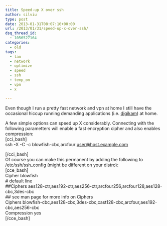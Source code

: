 ```yaml
---
title: Speed-up X over ssh
author: silviu
type: post
date: 2013-01-31T08:07:16+00:00
url: /2013/01/31/speed-up-x-over-ssh/
dsq_thread_id:
  - 1056527164
categories:
  - old
tags:
  - lan
  - network
  - optimize
  - speed
  - ssh
  - temp_on
  - vpn
  - x

---
```

Even though I run a pretty fast network and vpn at home I still have the occasional hiccup running demanding applications (i.e. [digikam][1]) at home.

A few simple options can speed up X considerably. Connecting with the following parametters will enable a fast encryption cipher and also enables compression:  
[cci_bash]  
ssh -X -C -c blowfish-cbc,arcfour user@host.example.com

[/cci_bash]  
Of course you can make this permanent by adding the following to /etc/ssh/ssh_config (might be different on your distro):  
[cce_bash]  
Cipher blowfish  
\# default line  
##Ciphers aes128-ctr,aes192-ctr,aes256-ctr,arcfour256,arcfour128,aes128-cbc,3des-cbc  
\## see man page for more info on Ciphers  
Ciphers blowfish-cbc,aes128-cbc,3des-cbc,cast128-cbc,arcfour,aes192-cbc,aes256-cbc  
Compression yes  
[/cce_bash]

 [1]: http://www.digikam.org/